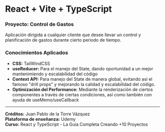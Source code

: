 # React + Vite + TypeScript

### Proyecto: Control de Gastos

Aplicación dirigida a cualquier cliente que desee llevar un control y planificación de gastos durante cierto periodo de tiempo.

### Conocimientos Aplicados

* **CSS:** TailWindCSS
* **useReducer:** Para el manejo del State, dando oportunidad a un mejor mantenimiendo y escalabilidad del código
* **Context API:** Para manejo del State de manera global, evitando así el famoso "drill props" y mejorando la calidad y escalabilidad del código.
* **Optimización del Performance:** Mediante la renderización de ciertos componentes a través de ciertas condiciones, así como también con ayuda de useMemo/useCallback
---
**Créditos:** Juan Pablo de la Torre Vázquez <br>
**Plataforma de enseñanza:** Udemy <br>
**Curso:** React y TypeScript - La Guía Completa Creando +10 Proyectos